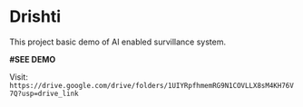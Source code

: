 # Drishti
This project basic demo of AI enabled survillance system.

**#SEE DEMO**

Visit: `https://drive.google.com/drive/folders/1UIYRpfhmemRG9N1COVLLX8sM4KH76V7Q?usp=drive_link`
